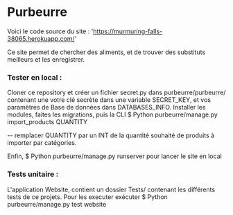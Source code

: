 # Purbeurre

Voici le code source du site : 'https://murmuring-falls-38065.herokuapp.com/'

Ce site permet de chercher des aliments, et de trouver des substituts meilleurs et les enregistrer.

### Tester en local : 

Cloner ce repository et créer un fichier secret.py dans purbeurre/purbeurre/ contenant une votre clé secrète dans une variable SECRET_KEY, et vos paramètres de Base de données dans DATABASES_INFO.
Installer les modules, faites les migrations, puis la CLI $ Python purbeurre/manage.py import_products QUANTITY

-- remplacer QUANTITY par un INT de la quantité souhaité de produits à importer par catégories.

Enfin, $ Python purbeurre/manage.py runserver pour lancer le site en local


### Tests unitaire : 

L'application Website, contient un dossier Tests/ contenant les différents tests de ce projets. Pour les 
executer exécuter $ Python purbeurre/manage.py test website
